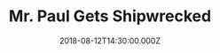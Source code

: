 ---
title: "Mr. Paul Gets Shipwrecked"
image: "https://i.imgur.com/cMFFM86.png"
date: "2018-08-12T14:30:00.000Z"
video:
  type: "vimeo"
  id: 284626523
speaker:
  name: "Bart Wilkins"
  permalink: "bart-wilkins"
series: "the-brave-adventures-of-mr-paul"
---